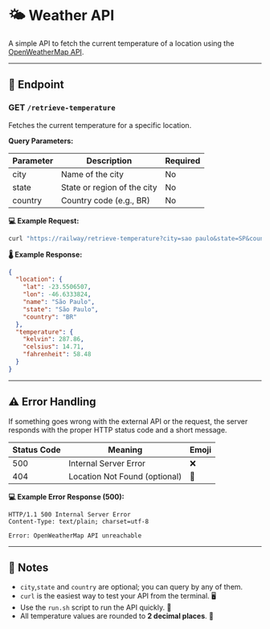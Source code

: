 # 🌤️ Weather API

A simple API to fetch the current temperature of a location using the [OpenWeatherMap API](https://openweathermap.org/api).

---

## 🚀 Endpoint

### GET `/retrieve-temperature`

Fetches the current temperature for a specific location.

**Query Parameters:**

| Parameter | Description                 | Required |
| --------- | --------------------------- | -------- |
| city      | Name of the city            | No       |
| state     | State or region of the city | No       |
| country   | Country code (e.g., BR)     | No       |

**💻 Example Request:**

```bash
curl "https://railway/retrieve-temperature?city=sao paulo&state=SP&country=BR"
```

**🌡️ Example Response:**

```json
{
  "location": {
    "lat": -23.5506507,
    "lon": -46.6333824,
    "name": "São Paulo",
    "state": "São Paulo",
    "country": "BR"
  },
  "temperature": {
    "kelvin": 287.86,
    "celsius": 14.71,
    "fahrenheit": 58.48
  }
}
```

---

## ⚠️ Error Handling

If something goes wrong with the external API or the request, the server responds with the proper HTTP status code and a short message.

| Status Code | Meaning                       | Emoji |
| ----------- | ----------------------------- | ----- |
| 500         | Internal Server Error         | ❌    |
| 404         | Location Not Found (optional) | 🛑    |

**💻 Example Error Response (500):**

```http
HTTP/1.1 500 Internal Server Error
Content-Type: text/plain; charset=utf-8

Error: OpenWeatherMap API unreachable
```

---

## 📄 Notes

* `city`,`state` and `country` are optional; you can query by any of them.
* `curl` is the easiest way to test your API from the terminal. 🖥️
* Use the `run.sh` script to run the API quickly. 🚀
* All temperature values are rounded to **2 decimal places**. 🔢
